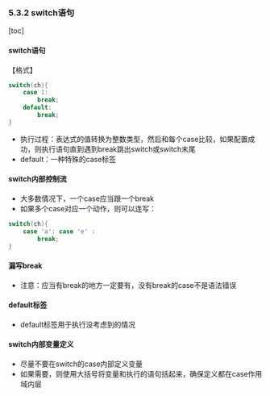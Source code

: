 ### 5.3.2 switch语句
[toc]

#### switch语句
【格式】

```C++
switch(ch){
    case 1:
        break;
    default:
        break;
}
```

* 执行过程：表达式的值转换为整数类型，然后和每个case比较，如果配置成功，则执行语句直到遇到break跳出switch或switch末尾
* default：一种特殊的case标签

#### switch内部控制流
* 大多数情况下，一个case应当跟一个break
* 如果多个case对应一个动作，则可以连写：

```C++
switch(ch){
    case 'a': case 'e' :
        break;
}
```

#### 漏写break
* 注意：应当有break的地方一定要有，没有break的case不是语法错误

#### default标签
* default标签用于执行没考虑到的情况

#### switch内部变量定义
* 尽量不要在switch的case内部定义变量
* 如果需要，则使用大括号将变量和执行的语句括起来，确保定义都在case作用域内层
